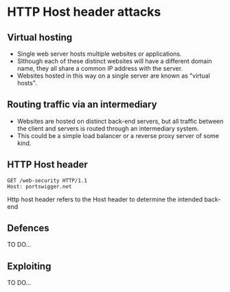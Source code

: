 # HTTP Host header attacks

## Virtual hosting
- Single web server hosts multiple websites or applications.
- Slthough each of these distinct websites will have a different domain name, they all share a common IP address with the server. 
- Websites hosted in this way on a single server are known as "virtual hosts".

## Routing traffic via an intermediary
- Websites are hosted on distinct back-end servers, but all traffic between the client and servers is routed through an intermediary system.
- This could be a simple load balancer or a reverse proxy server of some kind.

## HTTP Host header
```
GET /web-security HTTP/1.1
Host: portswigger.net
```
Http host header refers to the Host header to determine the intended back-end


## Defences
TO DO...

## Exploiting
TO DO...
